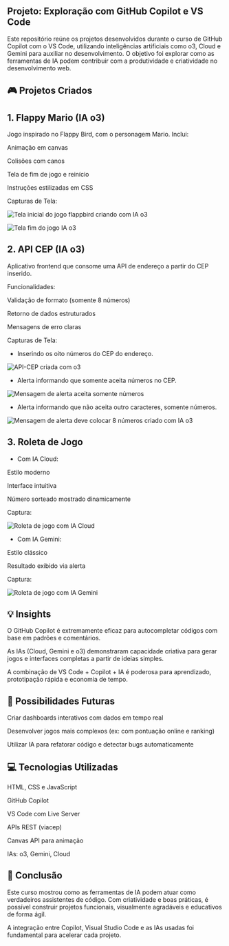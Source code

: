 ## Projeto: Exploração com GitHub Copilot e VS Code

Este repositório reúne os projetos desenvolvidos durante o curso de GitHub Copilot com o VS Code, utilizando inteligências artificiais como o3, Cloud e Gemini para auxiliar no desenvolvimento. O objetivo foi explorar como as ferramentas de IA podem contribuir com a produtividade e criatividade no desenvolvimento web.

## :video_game: Projetos Criados

## 1. Flappy Mario (IA o3)

Jogo inspirado no Flappy Bird, com o personagem Mario. Inclui:

Animação em canvas

Colisões com canos

Tela de fim de jogo e reinício

Instruções estilizadas em CSS

Capturas de Tela:

![Tela inicial do jogo flappbird criando com IA o3](https://github.com/user-attachments/assets/adfb1af1-b3d1-42cb-98a1-d4d519bb7fe9)

![Tela fim do jogo IA o3](https://github.com/user-attachments/assets/ff26f163-5cd5-4090-adfe-fa40bd478b8b)

## 2. API CEP (IA o3)

Aplicativo frontend que consome uma API de endereço a partir do CEP inserido.

Funcionalidades:

Validação de formato (somente 8 números)

Retorno de dados estruturados

Mensagens de erro claras

Capturas de Tela:

* Inserindo os oito números do CEP do endereço.

![API-CEP criada com o3](https://github.com/user-attachments/assets/9e5bcef5-edfd-47cf-982c-4996fb804ca7)

* Alerta informando que somente aceita números no CEP.
  
![Mensagem de alerta aceita somente números](https://github.com/user-attachments/assets/06c3f533-ab07-4975-9733-71d1fe1f99cd)

* Alerta informando que não aceita outro caracteres, somente números.

![Mensagem de alerta deve colocar 8 números criado com IA o3](https://github.com/user-attachments/assets/e3b00d4d-30c4-4c32-ae5d-060f1563a703)

## 3. Roleta de Jogo

* Com IA Cloud:

Estilo moderno

Interface intuitiva

Número sorteado mostrado dinamicamente

Captura:

![Roleta de jogo com IA Cloud](https://github.com/user-attachments/assets/57bda5fb-2f55-407d-9bc4-016c00c10158)

* Com IA Gemini:

Estilo clássico

Resultado exibido via alerta

Captura:

![Roleta de jogo com IA Gemini](https://github.com/user-attachments/assets/c1a13053-20fa-4be4-9c90-ca36bd37f9c7)

## :bulb: Insights

O GitHub Copilot é extremamente eficaz para autocompletar códigos com base em padrões e comentários.

As IAs (Cloud, Gemini e o3) demonstraram capacidade criativa para gerar jogos e interfaces completas a partir de ideias simples.

A combinação de VS Code + Copilot + IA é poderosa para aprendizado, prototipação rápida e economia de tempo.

## :rocket: Possibilidades Futuras

Criar dashboards interativos com dados em tempo real

Desenvolver jogos mais complexos (ex: com pontuação online e ranking)

Utilizar IA para refatorar código e detectar bugs automaticamente

## :computer: Tecnologias Utilizadas

HTML, CSS e JavaScript

GitHub Copilot

VS Code com Live Server

APIs REST (viacep)

Canvas API para animação

IAs: o3, Gemini, Cloud

## :memo: Conclusão

Este curso mostrou como as ferramentas de IA podem atuar como verdadeiros assistentes de código. Com criatividade e boas práticas, é possível construir projetos funcionais, visualmente agradáveis e educativos de forma ágil.

A integração entre Copilot, Visual Studio Code e as IAs usadas foi fundamental para acelerar cada projeto.
